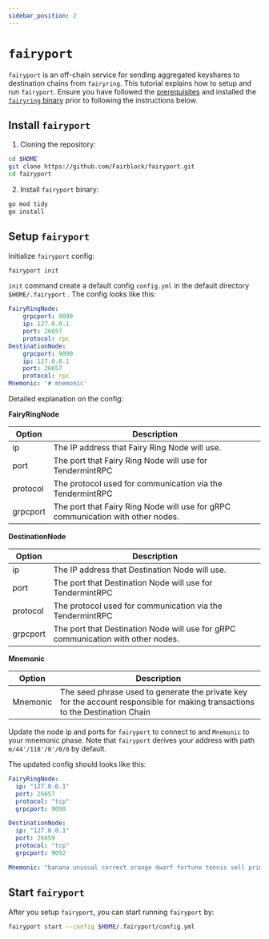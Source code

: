 ```yaml
---
sidebar_position: 2
---
```


# `fairyport`

`fairyport` is an off-chain service for sending aggregated keyshares to destination chains from `fairyring`.
This tutorial explains how to setup and run `fairyport`.
Ensure you have followed the [prerequisites](https://github.com/Fairblock/docs/blob/main/docs/running-a-node/prerequisites.md) and installed the [`fairyring` binary](https://github.com/Fairblock/docs/blob/main/docs/running-a-node/installation.md) prior to following the instructions below.

## Install `fairyport`

1. Cloning the repository:

```bash
cd $HOME
git clone https://github.com/Fairblock/fairyport.git
cd fairyport
```

2. Install `fairyport` binary:

```bash
go mod tidy
go install
```

## Setup `fairyport`

Initialize `fairyport` config:

```bash
fairyport init
```

`init` command create a default config `config.yml` in the default directory `$HOME/.fairyport` . The config looks like this:

```yml
FairyRingNode:
    grpcport: 9090
    ip: 127.0.0.1
    port: 26657
    protocol: rpc
DestinationNode:
    grpcport: 9090
    ip: 127.0.0.1
    port: 26657
    protocol: rpc
Mnemonic: '# mnemonic'
```

Detailed explanation on the config:

**FairyRingNode**

| Option    | Description                                                                      |
|-----------|----------------------------------------------------------------------------------|
| ip        | The IP address that Fairy Ring Node will use.                                    |
| port      | The port that Fairy Ring Node will use for TendermintRPC                         |
| protocol  | The protocol used for communication via the TendermintRPC                        |
| grpcport  | The port that Fairy Ring Node will use for gRPC communication with other nodes.  |

**DestinationNode**

| Option | Description |
| ---- | ---- |
| ip | The IP address that Destination Node will use. |
| port | The port that Destination Node will use for TendermintRPC |
| protocol | The protocol used for communication via the TendermintRPC |
| grpcport | The port that Destination Node will use for gRPC communication with other nodes. |

**Mnemonic**

|  Option   | Description                                                                      |
|-----------|----------------------------------------------------------------------------------|
| Mnemonic  | The seed phrase used to generate the private key for the account responsible for making transactions to the Destination Chain|

Update the node ip and ports for `fairyport` to connect to and `Mnemonic` to your mnemonic phase.
Note that `fairyport` derives your address with path `m/44'/118'/0'/0/0` by default.

The updated config should looks like this:

```yml
FairyRingNode:
  ip: "127.0.0.1"
  port: 26657
  protocol: "tcp"
  grpcport: 9090

DestinationNode:
  ip: "127.0.0.1"
  port: 26659
  protocol: "tcp"
  grpcport: 9092

Mnemonic: "banana unusual correct orange dwarf fortune tennis sell primary giggle canal ask fish movie loud elite region glory session wonder frozen clap mountain barrel"
```

## Start `fairyport`

After you setup `fairyport`, you can start running `fairyport` by:

```bash
fairyport start --config $HOME/.fairyport/config.yml
```

